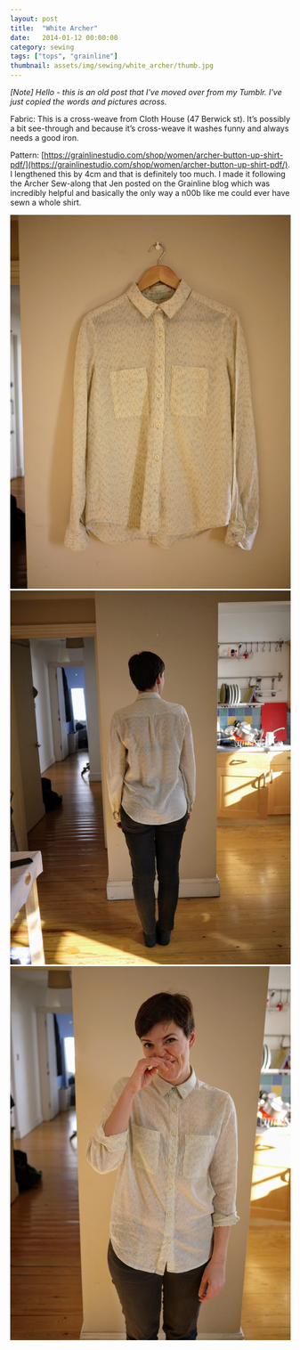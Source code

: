 ```yaml
---
layout: post
title:  "White Archer"
date:   2014-01-12 00:00:00
category: sewing
tags: ["tops", "grainline"]
thumbnail: assets/img/sewing/white_archer/thumb.jpg
---
```

_[Note] Hello - this is an old post that I've moved over from my Tumblr. I've just copied the words and pictures across._

Fabric: This is a cross-weave from Cloth House (47 Berwick st). It’s possibly a bit see-through and because it’s cross-weave it washes funny and always needs a good iron.

Pattern: [https://grainlinestudio.com/shop/women/archer-button-up-shirt-pdf/](https://grainlinestudio.com/shop/women/archer-button-up-shirt-pdf/). I lengthened this by 4cm and that is definitely too much. I made it following the Archer Sew-along that Jen posted on the Grainline blog which was incredibly helpful and basically the only way a n00b like me could ever have sewn a whole shirt.

![White Archer 1](/assets/img/sewing/white_archer/white-archer.1.jpg)
![White Archer 2](/assets/img/sewing/white_archer/white-archer.2.jpg)
![White Archer 3](/assets/img/sewing/white_archer/white-archer.3.jpg)
